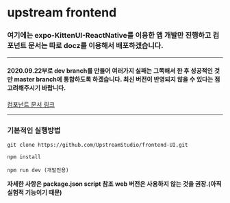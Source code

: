 # upstream frontend

### 여기에는 expo-KittenUI-ReactNative를 이용한 앱 개발만 진행하고 컴포넌트 문서는 따로 docz를 이용해서 배포하겠습니다.

---

#### 2020.09.22부로 dev branch를 만들어 여러가지 실패는 그쪽해서 한 후 성공적인 것만 master branch에 통합하도록 하겠습니다. 최신 버전이 반영되지 않을 수 있다는 점 고려해주시기 바랍니다.

[컴포넌트 문서 링크](https://upstreamuidoc.netlify.app/)

---

### 기본적인 실행방법

```
git clone https://github.com/UpstreamStudio/frontend-UI.git
```

```
npm install
```

```
npm run dev (개발전용)
```

**자세한 사항은 package.json script 참조**
**web 버전은 사용하지 않는 것을 권장.(아직 실험적 기능이기 때문)**
